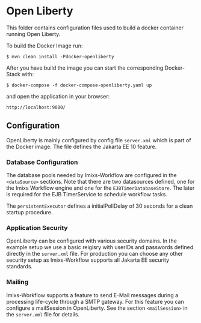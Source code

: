 # Open Liberty

This folder contains configuration files used to build a docker container running Open Liberty.

To build the Docker Image run:

    $ mvn clean install -Pdocker-openliberty

After you have build the image you can start the corresponding Docker-Stack with:

    $ docker-compose -f docker-compose-openliberty.yaml up

and open the application in your browser:

    http://localhost:9080/

## Configuration

OpenLiberty is mainly configured by config file `server.xml` which is part of the Docker image. The file defines the Jakarta EE 10 feature.

### Database Configuration

The database pools needed by Imixs-Workflow are configured in the `<dataSource>` sections. Note that there are two datasources defined, one for the Imixs Workflow engine and one for the `EJBTimerDatabaseStore`. The later is required for the EJB TimerService to schedule workflow tasks.

The `persistentExecutor` defines a initialPollDelay of 30 seconds for a clean startup procedure.

### Application Security

OpenLiberty can be configured with various security domains. In the example setup we use a basic reigisry with userIDs and passwords defined directly in the `server.xml` file. For production you can choose any other security setup as Imixs-Workflow supports all Jakarta EE security standards.

### Mailing

Imixs-Workflow supports a feature to send E-Mail messages during a processing life-cycle through a SMTP gateway. For this feature you can configure a mailSession in OpenLiberty. See the section `<mailSession>` in the `server.xml` file for details.
